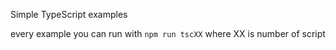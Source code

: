 Simple TypeScript examples

every example you can run with `npm run tscXX` where XX is number of script
